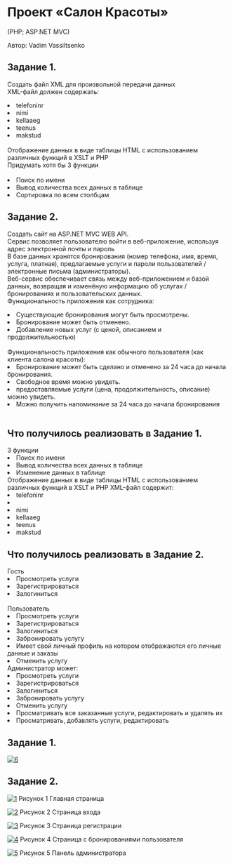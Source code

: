 <h1>Проект «Салон Красоты»</h1>
(PHP; ASP.NET MVC)

Автор: Vadim Vassiltsenko

<h2>Задание 1.</h2>

Создать файл XML для произвольной передачи данных
</br>
XML-файл должен содержать:
</br>
<li>telefoninr</li>
<li>nimi</li>
<li>kellaaeg</li>
<li>teenus</li>
<li>makstud</li>
</br>
Отображение данных в виде таблицы HTML с использованием различных функций в XSLT и PHP
</br>
Придумать хотя бы 3 функции
</br>
</br>
<li>Поиск по имени</li>
<li>Вывод количества всех данных в таблице</li>
<li>Сортировка по всем столбцам</li>

<h2>Задание 2.</h2>

Создать сайт на ASP.NET MVC WEB API.
</br>
Сервис позволяет пользователю войти в веб-приложение, используя адрес электронной почты и пароль
</br>
В базе данных хранятся бронирования (номер телефона, имя, время, услуга, платная), предлагаемые услуги и пароли пользователей / электронные письма (администраторы).
</br>
Веб-сервис обеспечивает связь между веб-приложением и базой данных, возвращая и изменёную информацию об услугах / бронированиях и пользовательских данных.
</br>
Функциональность приложения как сотрудника:
</br>
<li>Существующие бронирования могут быть просмотрены.</li>
<li>Бронирование может быть отменено.</li>
<li>Добавление новых услуг (с ценой, описанием и продолжительностью)</li>
</br>
Функциональность приложения как обычного пользователя (как клиента салона красоты):
</br>
<li>Бронирование может быть сделано и отменено за 24 часа до начала бронирования.</li>
<li>Свободное время можно увидеть.</li>
<li>предоставляемые услуги (цена, продолжительность, описание) можно увидеть.</li>
<li>Можно получить напоминание за 24 часа до начала бронирования</li>
</br>

<h2>Что получилось реализовать в Задание 1.</h2>
3 функции
<li>Поиск по имени</li>
<li>Вывод количества всех данных в таблице</li>
<li>Изменение данных в таблице</li>
Отображение данных в виде таблицы HTML с использованием различных функций в XSLT и PHP
XML-файл содержит:
<li>telefoninr<li>
<li>nimi</li>
<li>kellaaeg</li>
<li>teenus</li>
<li>makstud</li>

<h2>Что получилось реализовать в Задание 2.</h2>
Гость
<li>Просмотреть услуги</li>
<li>Зарегистрироваться</li>
<li>Залогиниться</li>
</br>
Пользователь
<li>Просмотреть услуги</li>
<li>Зарегистрироваться</li>
<li>Залогиниться</li>
<li>Забронировать услугу</li>
<li>Имеет свой личный профиль на котором отображаются его личные данные и заказы</li>
<li>Отменить услугу</li>
Администратор может:
<li>Просмотреть услуги</li>
<li>Зарегистрироваться</li>
<li>Залогиниться</li>
<li>Забронировать услугу</li>
<li>Отменить услугу</li>
<li>Просматривать все заказанные услуги, редактировать и удалять их</li>
<li>Просматривать, добавлять услуги, редактировать</li>

<h2>Задание 1.</h2>
<a href="https://imgbb.com/"><img src="https://i.ibb.co/yYSV6L0/6.png" alt="6" border="0"></a>
<h2>Задание 2.</h2>

<a href="https://ibb.co/c6bKYrw"><img src="https://i.ibb.co/5rYXKRk/1.png" alt="1" border="0"></a>
Рисунок 1 Главная страница

<a href="https://ibb.co/5nPY0yD"><img src="https://i.ibb.co/Br94pxD/2.png" alt="2" border="0"></a>
Рисунок 2 Страница входа

<a href="https://ibb.co/RH8G4tm"><img src="https://i.ibb.co/C0Lps4Z/3.png" alt="3" border="0"></a>
Рисунок 3 Страница регистрации

<a href="https://ibb.co/Jv38nzk"><img src="https://i.ibb.co/gS4QyDg/4.png" alt="4" border="0"></a>
Рисунок 4 Страница с бронированиями пользователя

<a href="https://ibb.co/g3VVg0J"><img src="https://i.ibb.co/R9yyHXc/5.png" alt="5" border="0"></a>
Рисунок 5 Панель администратора
